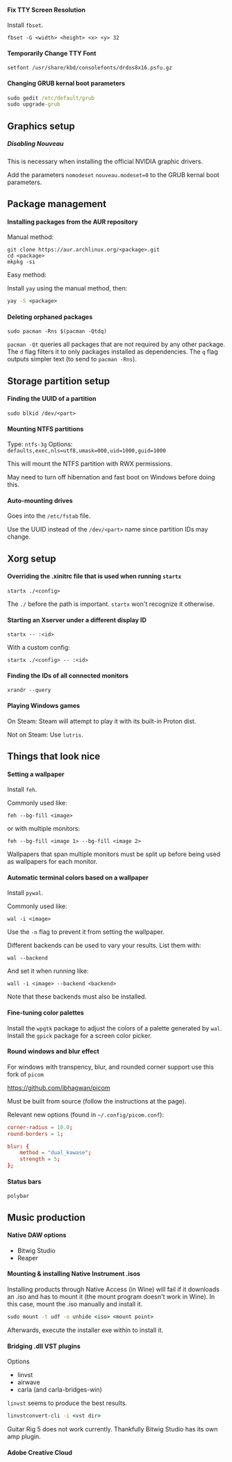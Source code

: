 #### Fix TTY Screen Resolution

Install `fbset`.

`fbset -G <width> <height> <x> <y> 32`

#### Temporarily Change TTY Font

`setfont /usr/share/kbd/consolefonts/drdos8x16.psfu.gz`

#### Changing GRUB kernal boot parameters

```cmd
sudo gedit /etc/default/grub
sudo upgrade-grub
```


## Graphics setup

##### Disabling Nouveau

This is necessary when installing the official NVIDIA graphic drivers.

Add the parameters `nomodeset` `nouveau.modeset=0` to the GRUB kernal boot parameters.

## Package management

#### Installing packages from the AUR repository

Manual method:

```
git clone https://aur.archlinux.org/<package>.git
cd <package>
mkpkg -si
```

Easy method:

Install `yay` using the manual method, then:

```cmd
yay -S <package>
```

#### Deleting orphaned packages

```
sudo pacman -Rns $(pacman -Qtdq)
```

`pacman -Qt` queries all packages that are not required by any other package.
The `d` flag filters it to only packages installed as dependencies.
The `q` flag outputs simpler text (to send to `pacman -Rns`).

## Storage partition setup

#### Finding the UUID of a partition

```
sudo blkid /dev/<part>
```

#### Mounting NTFS partitions

Type: `ntfs-3g`
Options: `defaults,exec,nls=utf8,umask=000,uid=1000,guid=1000`

This will mount the NTFS partition with RWX permissions.

May need to turn off hibernation and fast boot on Windows before doing this.

#### Auto-mounting drives

Goes into the `/etc/fstab` file.

Use the UUID instead of the `/dev/<part>` name since partition IDs may change.

## Xorg setup

#### Overriding the .xinitrc file that is used when running `startx`

```
startx ./<config>
```

The `./` before the path is important. `startx` won't recognize it otherwise.

#### Starting an Xserver under a different display ID

```
startx -- :<id>
```

With a custom config:

```
startx ./<config> -- :<id>
```

#### Finding the IDs of all connected monitors

```
xrandr --query
```

#### Playing Windows games

On Steam: Steam will attempt to play it with its built-in Proton dist.

Not on Steam: Use `lutris`.

## Things that look nice

#### Setting a wallpaper

Install `feh`.

Commonly used like:

```
feh --bg-fill <image>
```

or with multiple monitors:

```
feh --bg-fill <image 1> --bg-fill <image 2>
```

Wallpapers that span multiple monitors must be split up before being used
as wallpapers for each monitor.

#### Automatic terminal colors based on a wallpaper

Install `pywal`.

Commonly used like:

```
wal -i <image>
```

Use the `-n` flag to prevent it from setting the wallpaper.

Different backends can be used to vary your results. List them with:

```
wal --backend
```

And set it when running like:

```
wall -i <image> --backend <backend>
```

Note that these backends must also be installed.

#### Fine-tuning color palettes

Install the `wpgtk` package to adjust the colors of a palette generated by `wal`.
Install the `gpick` package for a screen color picker.


#### Round windows and blur effect

For windows with transpency, blur, and rounded corner support use this fork of
`picom`

https://github.com/ibhagwan/picom

Must be built from source (follow the instructions at the page).

Relevant new options (found in `~/.config/picom.conf`):

```conf
corner-radius = 10.0;
round-borders = 1;

blur: {
	method = "dual_kawase";
	strength = 5;
};
```

#### Status bars

`polybar`

## Music production

#### Native DAW options

- Bitwig Studio
- Reaper

#### Mounting & installing Native Instrument .isos

Installing products through Native Access (in Wine) will fail if it downloads an
.iso and has to mount it (the mount program doesn't work in Wine). In this case,
mount the .iso manually and install it.

```cmd
sudo mount -t udf -o unhide <iso> <mount point>
```

Afterwards, execute the installer exe within to install it.

#### Bridging .dll VST plugins

Options
- linvst
- airwave
- carla (and carla-bridges-win)

`linvst` seems to produce the best results.

```cmd
linvstconvert-cli -i <vst dir>
```

Guitar Rig 5 does not work currently. Thankfully Bitwig Studio has its own amp plugin.

#### Adobe Creative Cloud